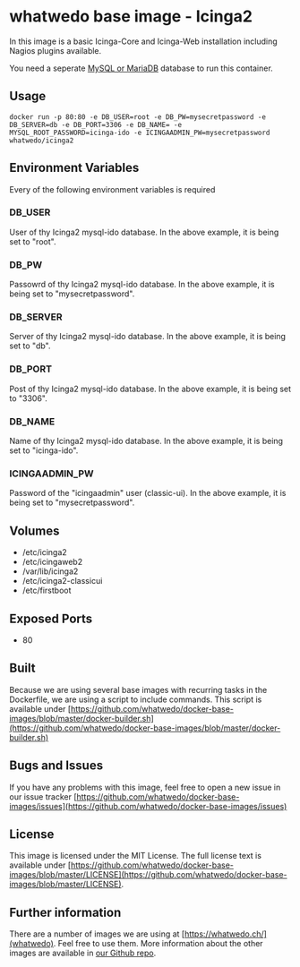 # whatwedo base image - Icinga2

In this image is a basic Icinga-Core and Icinga-Web installation including Nagios plugins available. 

You need a seperate [MySQL or MariaDB](https://registry.hub.docker.com/u/whatwedo/mariadb/) database to run this container.

## Usage

```
docker run -p 80:80 -e DB_USER=root -e DB_PW=mysecretpassword -e DB_SERVER=db -e DB_PORT=3306 -e DB_NAME= -e MYSQL_ROOT_PASSWORD=icinga-ido -e ICINGAADMIN_PW=mysecretpassword whatwedo/icinga2
```

## Environment Variables

Every of the following environment variables is required

### DB_USER

User of thy Icinga2 mysql-ido database. In the above example, it is being set to "root".

### DB_PW

Passowrd of thy Icinga2 mysql-ido database. In the above example, it is being set to "mysecretpassword".

### DB_SERVER

Server of thy Icinga2 mysql-ido database. In the above example, it is being set to "db".

### DB_PORT

Post of thy Icinga2 mysql-ido database. In the above example, it is being set to "3306".

### DB_NAME

Name of thy Icinga2 mysql-ido database. In the above example, it is being set to "icinga-ido".

### ICINGAADMIN_PW

Password of the "icingaadmin" user (classic-ui). In the above example, it is being set to "mysecretpassword".

## Volumes

* /etc/icinga2
* /etc/icingaweb2
* /var/lib/icinga2
* /etc/icinga2-classicui
* /etc/firstboot

## Exposed Ports

* 80

## Built

Because we are using several base images with recurring tasks in the Dockerfile, we are using a script to include commands. This script is available under [https://github.com/whatwedo/docker-base-images/blob/master/docker-builder.sh](https://github.com/whatwedo/docker-base-images/blob/master/docker-builder.sh)

## Bugs and Issues

If you have any problems with this image, feel free to open a new issue in our issue tracker [https://github.com/whatwedo/docker-base-images/issues](https://github.com/whatwedo/docker-base-images/issues)

## License

This image is licensed under the MIT License. The full license text is available under [https://github.com/whatwedo/docker-base-images/blob/master/LICENSE](https://github.com/whatwedo/docker-base-images/blob/master/LICENSE).

## Further information

There are a number of images we are using at [https://whatwedo.ch/](whatwedo). Feel free to use them. More information about the other images are available in [our Github repo](https://github.com/whatwedo/docker-base-images).